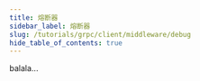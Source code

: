 ```yaml
---
title: 熔断器
sidebar_label: 熔断器
slug: /tutorials/grpc/client/middleware/debug
hide_table_of_contents: true
---
```

balala...